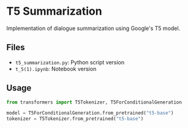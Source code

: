 # T5 Summarization

Implementation of dialogue summarization using Google's T5 model.

## Files
- `t5_summarization.py`: Python script version
- `t_5(1).ipynb`: Notebook version

## Usage
```python
from transformers import T5Tokenizer, T5ForConditionalGeneration

model = T5ForConditionalGeneration.from_pretrained("t5-base")
tokenizer = T5Tokenizer.from_pretrained("t5-base")
